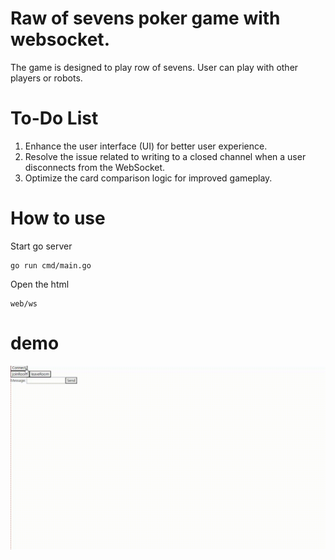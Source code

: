 # Raw of sevens poker game with websocket.
The game is designed to play row of sevens. 
User can play with other players or robots.

# To-Do List
1. Enhance the user interface (UI) for better user experience.
2. Resolve the issue related to writing to a closed channel when a user disconnects from the WebSocket.
3. Optimize the card comparison logic for improved gameplay.


# How to use
Start go server
```
go run cmd/main.go 
```

Open the html 
```
web/ws
```


# demo

![image](https://github.com/wxli3388/sevens/blob/main/demo.gif)
